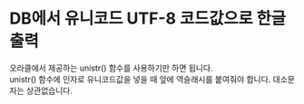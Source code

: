 # DB에서 유니코드 UTF-8 코드값으로 한글 출력

오라클에서 제공하는 unistr() 함수를 사용하기만 하면 됩니다.  
unistr() 함수에 인자로 유니코드값을 넣을 때 앞에 역슬래시를 붙여줘야 합니다. 대소문자는 상관없습니다.
